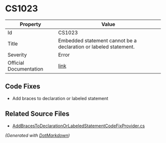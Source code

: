 # CS1023

| Property               | Value                                                             |
| ---------------------- | ----------------------------------------------------------------- |
| Id                     | CS1023                                                            |
| Title                  | Embedded statement cannot be a declaration or labeled statement\. |
| Severity               | Error                                                             |
| Official Documentation | [link](http://docs.microsoft.com/en-us/dotnet/csharp/misc/cs1023) |

## Code Fixes

* Add braces to declaration or labeled statement

## Related Source Files

* [AddBracesToDeclarationOrLabeledStatementCodeFixProvider.cs](../../src/CodeFixes/CSharp/CodeFixes/AddBracesToDeclarationOrLabeledStatementCodeFixProvider.cs)

*\(Generated with [DotMarkdown](http://github.com/JosefPihrt/DotMarkdown)\)*